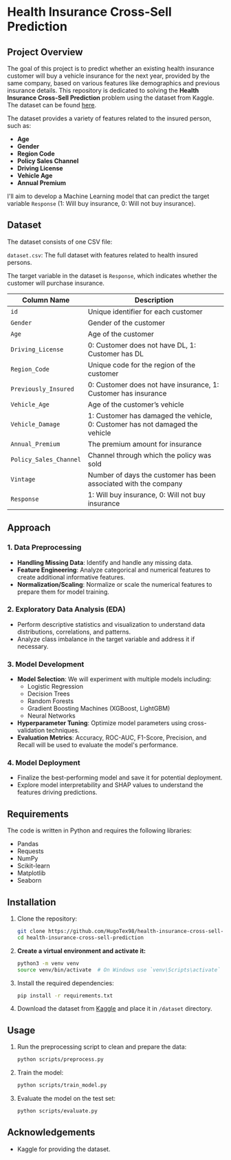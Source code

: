 # Health Insurance Cross-Sell Prediction

## Project Overview

The goal of this project is to predict whether an existing health insurance customer will buy a vehicle insurance for the next year, provided by the same company, based on various features like demographics and previous insurance details. This repository is dedicated to solving the **Health Insurance Cross-Sell Prediction** problem using the dataset from Kaggle. The dataset can be found [here](https://www.kaggle.com/datasets/anmolkumar/health-insurance-cross-sell-prediction). 

The dataset provides a variety of features related to the insured person, such as:

- **Age**
- **Gender**
- **Region Code**
- **Policy Sales Channel**
- **Driving License**
- **Vehicle Age**
- **Annual Premium** 

I'll aim to develop a Machine Learning model that can predict the target variable `Response` (1: Will buy insurance, 0: Will not buy insurance).

## Dataset

The dataset consists of one CSV file:

`dataset.csv`: The full dataset with features related to health insured persons.

The target variable in the dataset is `Response`, which indicates whether the customer will purchase insurance.

| Column Name          | Description                                              |
|----------------------|----------------------------------------------------------|
| `id`                 | Unique identifier for each customer                      |
| `Gender`             | Gender of the customer                                   |
| `Age`                | Age of the customer                                      |
| `Driving_License`    | 0: Customer does not have DL, 1: Customer has DL         |
| `Region_Code`        | Unique code for the region of the customer                |
| `Previously_Insured` | 0: Customer does not have insurance, 1: Customer has insurance |
| `Vehicle_Age`        | Age of the customer’s vehicle                            |
| `Vehicle_Damage`     | 1: Customer has damaged the vehicle, 0: Customer has not damaged the vehicle |
| `Annual_Premium`     | The premium amount for insurance                         |
| `Policy_Sales_Channel`| Channel through which the policy was sold               |
| `Vintage`            | Number of days the customer has been associated with the company |
| `Response`           | 1: Will buy insurance, 0: Will not buy insurance         |

## Approach

### 1. Data Preprocessing
- **Handling Missing Data**: Identify and handle any missing data.
- **Feature Engineering**: Analyze categorical and numerical features to create additional informative features.
- **Normalization/Scaling**: Normalize or scale the numerical features to prepare them for model training.
  
### 2. Exploratory Data Analysis (EDA)
- Perform descriptive statistics and visualization to understand data distributions, correlations, and patterns.
- Analyze class imbalance in the target variable and address it if necessary.

### 3. Model Development
- **Model Selection**: We will experiment with multiple models including:
    - Logistic Regression
    - Decision Trees
    - Random Forests
    - Gradient Boosting Machines (XGBoost, LightGBM)
    - Neural Networks
- **Hyperparameter Tuning**: Optimize model parameters using cross-validation techniques.
- **Evaluation Metrics**: Accuracy, ROC-AUC, F1-Score, Precision, and Recall will be used to evaluate the model's performance.

### 4. Model Deployment
- Finalize the best-performing model and save it for potential deployment.
- Explore model interpretability and SHAP values to understand the features driving predictions.

## Requirements

The code is written in Python and requires the following libraries:

- Pandas
- Requests
- NumPy
- Scikit-learn
- Matplotlib
- Seaborn
  
## Installation

1. Clone the repository:
    ```bash
    git clone https://github.com/HugoTex98/health-insurance-cross-sell-prediction.git
    cd health-insurance-cross-sell-prediction
    ```
    
2. **Create a virtual environment and activate it:**
    ```bash
    python3 -m venv venv
    source venv/bin/activate  # On Windows use `venv\Scripts\activate`
    ```

3. Install the required dependencies:
    ```bash
    pip install -r requirements.txt
    ```

4. Download the dataset from [Kaggle](https://www.kaggle.com/datasets/anmolkumar/health-insurance-cross-sell-prediction?resource=download&select=train.csv) and place it in `/dataset` directory.

## Usage

1. Run the preprocessing script to clean and prepare the data:
    ```bash
    python scripts/preprocess.py
    ```

2. Train the model:
    ```bash
    python scripts/train_model.py
    ```

3. Evaluate the model on the test set:
    ```bash
    python scripts/evaluate.py
    ```

## Acknowledgements

- Kaggle for providing the dataset.
